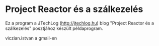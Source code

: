 Project Reactor és a szálkezelés
================================

Ez a program a JTechLog (<http://jtechlog.hu>) blog "Project Reactor és a szálkezelés" posztjához készült példaprogram.

viczian.istvan a gmail-en

